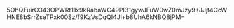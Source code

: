 5OhQFuirO343OPWRt11x9kRabaWC49PI31gywJFuW0wZ0mJzy9+JJjt4CcWHNE8bSrrZseTPxk00Sz/f9KzVsDqQI4Jl+b8UhA6kNBQ8jPM=